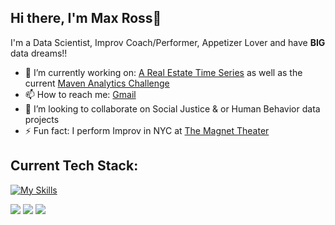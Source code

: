 ## Hi there, I'm Max Ross👋

I'm a Data Scientist, Improv Coach/Performer, Appetizer Lover and have **BIG** data dreams!!

- 🔭 I’m currently working on: [A Real Estate Time Series](https://github.com/ImMaxRoss/time_series_modeling) as well as the current [Maven Analytics Challenge](https://mavenanalytics.io/challenges)
- 📫 How to reach me: [Gmail](max@maxross.com)
- 👯 I’m looking to collaborate on Social Justice & or Human Behavior data projects
- ⚡ Fun fact: I perform Improv in NYC at [The Magnet Theater](https://magnettheater.com/)

## Current Tech Stack:

[![My Skills](https://skillicons.dev/icons?i=py,sqlite,vscode,github,bash&perline=5)](https://skillicons.dev)

<img src="{[BadgeURLHere](https://img.shields.io/badge/Pandas-2C2D72?style=for-the-badge&logo=pandas&logoColor=white)https://img.shields.io/badge/Pandas-2C2D72?style=for-the-badge&logo=pandas&logoColor=white}" /> 
<img src="{[BadgeURLHere](https://img.shields.io/badge/Tableau-E97627?style=for-the-badge&logo=Tableau&logoColor=white)https://img.shields.io/badge/Tableau-E97627?style=for-the-badge&logo=Tableau&logoColor=white}" />
<img src="{[BadgeURLHere](https://img.shields.io/badge/Microsoft_Excel-217346?style=for-the-badge&logo=microsoft-excel&logoColor=white)https://img.shields.io/badge/Microsoft_Excel-217346?style=for-the-badge&logo=microsoft-excel&logoColor=white}" />
